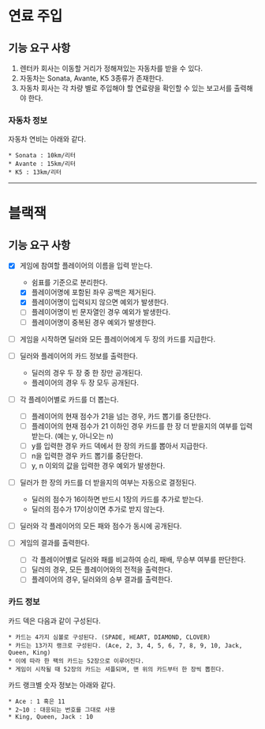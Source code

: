 # 연료 주입

## 기능 요구 사항

1. 렌터카 회사는 이동할 거리가 정해져있는 자동차를 받을 수 있다.
2. 자동차는 Sonata, Avante, K5 3종류가 존재한다.
3. 자동차 회사는 각 차량 별로 주입해야 할 연료량을 확인할 수 있는 보고서를 출력해야 한다.

### 자동차 정보

자동차 연비는 아래와 같다.

```
* Sonata : 10km/리터
* Avante : 15km/리터
* K5 : 13km/리터
```

---

# 블랙잭

## 기능 요구 사항

- [x] 게임에 참여할 플레이어의 이름을 입력 받는다.
    - 쉼표를 기준으로 분리한다.
    - [x] 플레이어명에 포함된 좌우 공백은 제거된다.
    - [x] 플레이어명이 입력되지 않으면 예외가 발생한다.
    - [ ] 플레이어명이 빈 문자열인 경우 예외가 발생한다.
    - [ ] 플레이어명이 중복된 경우 예외가 발생한다.

- [ ] 게임을 시작하면 딜러와 모든 플레이어에게 두 장의 카드를 지급한다.

- [ ] 딜러와 플레이어의 카드 정보를 출력한다.
    - 딜러의 경우 두 장 중 한 장만 공개된다.
    - 플레이어의 경우 두 장 모두 공개된다.

- [ ] 각 플레이어별로 카드를 더 뽑는다.
    - [ ] 플레이어의 현재 점수가 21을 넘는 경우, 카드 뽑기를 중단한다.
    - [ ] 플레이어의 현재 점수가 21 이하인 경우 카드를 한 장 더 받을지의 여부를 입력받는다. (예는 y, 아니오는 n)
    - [ ] y를 입력한 경우 카드 덱에서 한 장의 카드를 뽑아서 지급한다.
    - [ ] n을 입력한 경우 카드 뽑기를 중단한다.
    - [ ] y, n 이외의 값을 입력한 경우 예외가 발생한다.

- [ ] 딜러가 한 장의 카드를 더 받을지의 여부는 자동으로 결정된다.
    - 딜러의 점수가 16이하면 반드시 1장의 카드를 추가로 받는다.
    - 딜러의 점수가 17이상이면 추가로 받지 않는다.

- [ ] 딜러와 각 플레이어의 모든 패와 점수가 동시에 공개된다.

- [ ] 게임의 결과를 출력한다.
    - [ ] 각 플레이어별로 딜러와 패를 비교하여 승리, 패배, 무승부 여부를 판단한다.
    - [ ] 딜러의 경우, 모든 플레이어와의 전적을 출력한다.
    - [ ] 플레이어의 경우, 딜러와의 승부 결과를 출력한다.

### 카드 정보

카드 덱은 다음과 같이 구성된다.

```
* 카드는 4가지 심볼로 구성된다. (SPADE, HEART, DIAMOND, CLOVER)
* 카드는 13가지 랭크로 구성된다. (Ace, 2, 3, 4, 5, 6, 7, 8, 9, 10, Jack, Queen, King)
* 이에 따라 한 팩의 카드는 52장으로 이루어진다. 
* 게임이 시작될 때 52장의 카드는 셔플되며, 맨 위의 카드부터 한 장씩 뽑힌다. 
```

카드 랭크별 숫자 정보는 아래와 같다.

```
* Ace : 1 혹은 11 
* 2~10 : 대응되는 번호를 그대로 사용
* King, Queen, Jack : 10
```
